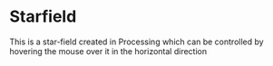 # Starfield
This is a star-field created in Processing which can be controlled by hovering the mouse over it in the horizontal direction
